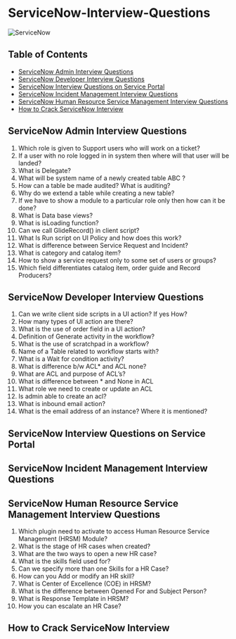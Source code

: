 # ServiceNow-Interview-Questions

![ServiceNow](https://cdn.worldvectorlogo.com/logos/servicenow-1.svg)

## Table of Contents
- [ServiceNow Admin Interview Questions](#servicenow-admin-interview-questions)
- [ServiceNow Developer Interview Questions](#servicenow-developer-interview-questions)
- [ServiceNow Interview Questions on Service Portal](#servicenow-interview-questions-on-service-portal)
- [ServiceNow Incident Management Interview Questions](#servicenow-incident-management-interview-questions)
- [ServiceNow Human Resource Service Management Interview Questions](#servicenow-human-resource-service-management-interview-questions)
- [How to Crack ServiceNow Interview](#how-to-crack-servicenow-interview)


## ServiceNow Admin Interview Questions

1.	Which role is given to Support users who will work on a ticket?
2.	If a user with no role logged in in system then where will that user will be landed?
3.	What is Delegate?
4.	What will be system name of a newly created table ABC ?
5.	How can a table be made audited? What is auditing?
6.	Why do we extend a table while creating a new table?
7.	If we have to show a module to a particular role only then how can it be done?
8.	What is Data base views?
9.	What is isLoading function?
10.	Can we call GlideRecord() in client script?
11.	What Is Run script on UI Policy and how does this work?
12. What is difference between Service Request and Incident?
13. What is category and catalog item?
14. How to show a service request only to some set of users or groups?
15. Which field differentiates catalog item, order guide and Record Producers? 




## ServiceNow Developer Interview Questions

1.	Can we write client side scripts in a UI action? If yes How?
2.	How many types of UI action are there?
3.	What is the use of order field in a UI action?
4.	Definition of Generate activity in the workflow?
5.	What is the use of scratchpad in a workflow?
6.	Name of a Table related to workflow starts with?
7.	What is a Wait for condition activity?
8.	What is difference b/w ACL* and ACL none?
9.	What are ACL and purpose of ACL’s?
10.	What is difference between * and None in ACL
11.	What role we need to create or update an ACL
12.	Is admin able to create an acl?
13. What is inbound email action?
14. What is the email address of an instance? Where it is mentioned?


## ServiceNow Interview Questions on Service Portal
## ServiceNow Incident Management Interview Questions
## ServiceNow Human Resource Service Management Interview Questions

1.	Which plugin need to activate to access Human Resource Service Management (HRSM) Module?
2.	What is the stage of HR cases when created?
3.	What are the two ways to open a new HR case?
4.	What is the skills field used for?
5.	Can we specify more than one Skills for a HR Case?
6.	How can you Add or modify an HR skill?
7.	What is Center of Excellence (COE) in HRSM?
8.	What is the difference between Opened For and Subject Person?
9.	What is Response Template in HRSM?
10.	How you can escalate an HR Case?


## How to Crack ServiceNow Interview

